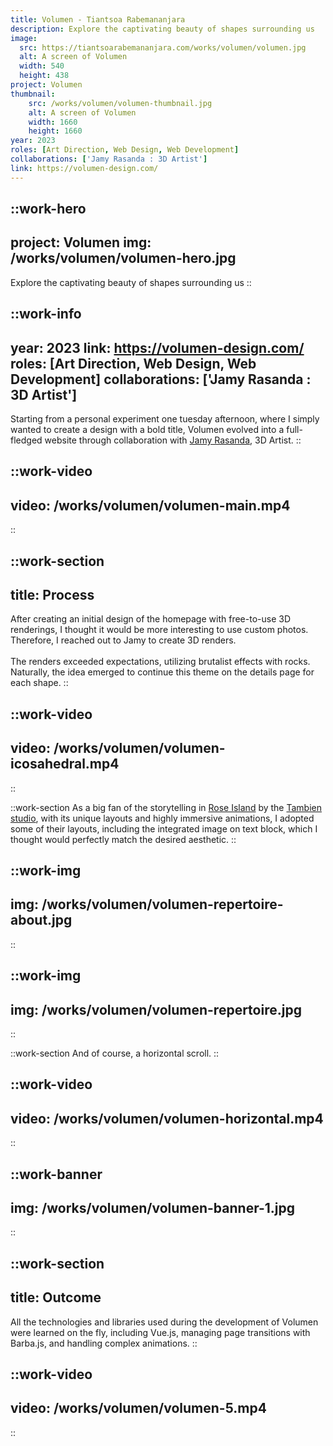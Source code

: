```yaml
---
title: Volumen - Tiantsoa Rabemananjara
description: Explore the captivating beauty of shapes surrounding us
image:
  src: https://tiantsoarabemananjara.com/works/volumen/volumen.jpg
  alt: A screen of Volumen
  width: 540 
  height: 438
project: Volumen
thumbnail: 
    src: /works/volumen/volumen-thumbnail.jpg
    alt: A screen of Volumen
    width: 1660 
    height: 1660
year: 2023
roles: [Art Direction, Web Design, Web Development]
collaborations: ['Jamy Rasanda : 3D Artist']
link: https://volumen-design.com/
---
```


::work-hero
---
project: Volumen
img: /works/volumen/volumen-hero.jpg
---
Explore the captivating beauty of shapes surrounding us
::

::work-info
---
year: 2023
link: https://volumen-design.com/
roles: [Art Direction, Web Design, Web Development]
collaborations: ['Jamy Rasanda : 3D Artist']
---
Starting from a personal experiment one tuesday afternoon, where I simply wanted to create a design with a bold title, Volumen evolved into a full-fledged website through collaboration with [Jamy Rasanda](https://www.instagram.com/jamyrasanda/), 3D Artist.
::

::work-video
---
video: /works/volumen/volumen-main.mp4
---
::

::work-section
---
title: Process
---
After creating an initial design of the homepage with free-to-use 3D renderings, I thought it would be more interesting to use custom photos. Therefore, I reached out to Jamy to create 3D renders.
<br><br>
The renders exceeded expectations, utilizing brutalist effects with rocks. Naturally, the idea emerged to continue this theme on the details page for each shape.
::

::work-video
---
video: /works/volumen/volumen-icosahedral.mp4
---
::

::work-section
As a big fan of the storytelling in [Rose Island](https://rose-island.co/) by the [Tambien studio](https://tambien.studio/), with its unique layouts and highly immersive animations, I adopted some of their layouts, including the integrated image on text block, which I thought would perfectly match the desired aesthetic.
::

::work-img
---
img: /works/volumen/volumen-repertoire-about.jpg
---
::

::work-img
---
img: /works/volumen/volumen-repertoire.jpg
---
::


::work-section
And of course, a horizontal scroll.
::

::work-video
---
video: /works/volumen/volumen-horizontal.mp4
---
::

::work-banner
---
img: /works/volumen/volumen-banner-1.jpg
---
::

::work-section
---
title: Outcome
---
All the technologies and libraries used during the development of Volumen were learned on the fly, including Vue.js, managing page transitions with Barba.js, and handling complex animations.
::

::work-video
---
video: /works/volumen/volumen-5.mp4
---
::